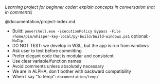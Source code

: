 *Learning project for beginner coder: explain concepts in conversation (not in comments)*

@documentation/project-index.md

- Build: `powershell.exe -ExecutionPolicy Bypass -File /home/pin/whisper-key-local/py-build/build-windows.ps1` optional:`-NoZip`
- DO NOT TEST: we develop in WSL, but the app is run from windows
- Ask user to test before committing
- Prefer elegant code that is modular and consistent
- Use clear variable/function names
- Avoid comments unless absolutely necessary
- We are in ALPHA, don't bother with backward compatibility
- When I say "to temp": `documentation/temp/`
